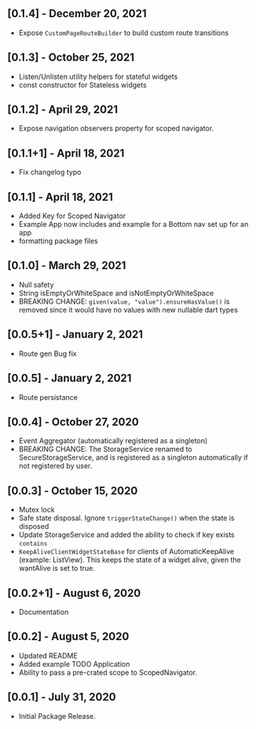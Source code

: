 ## [0.1.4] - December 20, 2021
* Expose `CustomPageRouteBuilder` to build custom route transitions

## [0.1.3] - October 25, 2021
* Listen/Unlisten utility helpers for stateful widgets
* const constructor for Stateless widgets  

## [0.1.2] - April 29, 2021
* Expose navigation observers property for scoped navigator.

## [0.1.1+1] - April 18, 2021
* Fix changelog typo

## [0.1.1] - April 18, 2021
* Added Key for Scoped Navigator
* Example App now includes and example for a Bottom nav set up for an app
* formatting package files

## [0.1.0] - March 29, 2021
* Null safety
* String isEmptyOrWhiteSpace and isNotEmptyOrWhiteSpace
* BREAKING CHANGE: `given(value, "value").ensureHasValue()` is removed since it would have no values with new nullable dart types

## [0.0.5+1] - January 2, 2021
* Route gen Bug fix

## [0.0.5] - January 2, 2021
* Route persistance 

## [0.0.4] - October 27, 2020
* Event Aggregator (automatically registered as a singleton)
* BREAKING CHANGE: The StorageService renamed to SecureStorageService, and is registered as a singleton automatically if not registered by user.

## [0.0.3] - October 15, 2020
* Mutex lock
* Safe state disposal. Ignore `triggerStateChange()` when the state is disposed
* Update StorageService and added the ability to check if key exists `contains` 
* `KeepAliveClientWidgetStateBase` for clients of AutomaticKeepAlive (example: ListView). This keeps the state of a widget alive, given the wantAlive is set to true.

## [0.0.2+1] - August 6, 2020
* Documentation

## [0.0.2] - August 5, 2020
* Updated README
* Added example TODO Application
* Ability to pass a pre-crated scope to ScopedNavigator.

## [0.0.1] - July 31, 2020

* Initial Package Release.